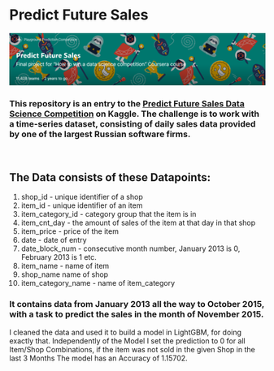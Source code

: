 # Predict Future Sales
![](assets/kaggle_screenshot.png)
### This repository is an entry to the [Predict Future Sales Data Science Competition](https://www.kaggle.com/c/competitive-data-science-predict-future-sales) on Kaggle. The challenge is to work with a time-series dataset, consisting of daily sales data provided by one of the largest Russian software firms.

&nbsp;  
## The Data consists of these Datapoints:
1. shop_id - unique identifier of a shop
2. item_id - unique identifier of an item
3. item_category_id - category group that the item is in
4. item_cnt_day - the amount of sales of the item at that day in that shop
5. item_price - price of the item
6. date - date of entry
7. date_block_num - consecutive month number, January 2013 is 0, February 2013 is 1 etc.
8. item_name - name of item
9. shop_name name of shop
10. item_category_name - name of item_category
&nbsp;

### It contains data from January 2013 all the way to October 2015, with a task to predict the sales in the month of November 2015.
I cleaned the data and used it to build a model in LightGBM, for doing exactly that. Independently of the Model I set the prediction to 0 for all Item/Shop Combinations, if the item was not sold in the given Shop in the last 3 Months 
The model has an Accuracy of 1.15702.
